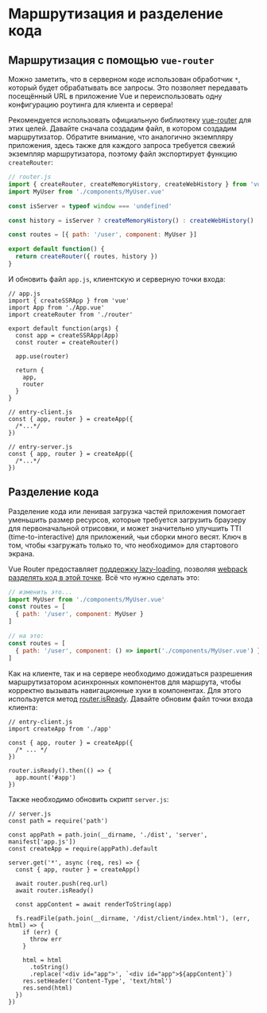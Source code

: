 # Маршрутизация и разделение кода

## Маршрутизация с помощью `vue-router`

Можно заметить, что в серверном коде использован обработчик `*`, который будет обрабатывать все запросы. Это позволяет передавать посещённый URL в приложение Vue и переиспользовать одну конфигурацию роутинга для клиента и сервера!

Рекомендуется использовать официальную библиотеку [vue-router](https://github.com/vuejs/vue-router-next) для этих целей. Давайте сначала создадим файл, в котором создадим маршрутизатор. Обратите внимание, что аналогично экземпляру приложения, здесь также для каждого запроса требуется свежий экземпляр маршрутизатора, поэтому файл экспортирует функцию `createRouter`:

```js
// router.js
import { createRouter, createMemoryHistory, createWebHistory } from 'vue-router'
import MyUser from './components/MyUser.vue'

const isServer = typeof window === 'undefined'

const history = isServer ? createMemoryHistory() : createWebHistory()

const routes = [{ path: '/user', component: MyUser }]

export default function() {
  return createRouter({ routes, history })
}
```

И обновить файл `app.js`, клиентскую и серверную точки входа:

```js{4,8,10,14}
// app.js
import { createSSRApp } from 'vue'
import App from './App.vue'
import createRouter from './router'

export default function(args) {
  const app = createSSRApp(App)
  const router = createRouter()

  app.use(router)

  return {
    app,
    router
  }
}
```

```js{2}
// entry-client.js
const { app, router } = createApp({
  /*...*/
})
```

```js{2}
// entry-server.js
const { app, router } = createApp({
  /*...*/
})
```

## Разделение кода

Разделение кода или ленивая загрузка частей приложения помогает уменьшить размер ресурсов, которые требуется загрузить браузеру для первоначальной отрисовки, и может значительно улучшить TTI (time-to-interactive) для приложений, чьи сборки много весят. Ключ в том, чтобы «загружать только то, что необходимо» для стартового экрана.

Vue Router предоставляет [поддержку lazy-loading](https://next.router.vuejs.org/guide/advanced/lazy-loading.html), позволяя [webpack разделять код в этой точке](https://webpack.js.org/guides/code-splitting-async/). Всё что нужно сделать это:

```js
// изменить это...
import MyUser from './components/MyUser.vue'
const routes = [
  { path: '/user', component: MyUser }
]

// на это:
const routes = [
  { path: '/user', component: () => import('./components/MyUser.vue') }
]
```

Как на клиенте, так и на сервере необходимо дожидаться разрешения маршрутизатором асинхронных компонентов для маршрута, чтобы корректно вызывать навигационные хуки в компонентах. Для этого используется метод [router.isReady](https://next.router.vuejs.org/api/#isready). Давайте обновим файл точки входа клиента:

```js{8,10}
// entry-client.js
import createApp from './app'

const { app, router } = createApp({
  /* ... */
})

router.isReady().then(() => {
  app.mount('#app')
})
```

Также необходимо обновить скрипт `server.js`:

```js{11}
// server.js
const path = require('path')

const appPath = path.join(__dirname, './dist', 'server', manifest['app.js'])
const createApp = require(appPath).default

server.get('*', async (req, res) => {
  const { app, router } = createApp()

  await router.push(req.url)
  await router.isReady()

  const appContent = await renderToString(app)

  fs.readFile(path.join(__dirname, '/dist/client/index.html'), (err, html) => {
    if (err) {
      throw err
    }

    html = html
      .toString()
      .replace('<div id="app">', `<div id="app">${appContent}`)
    res.setHeader('Content-Type', 'text/html')
    res.send(html)
  })
})
```
